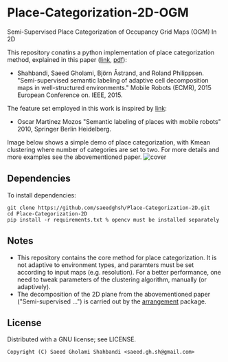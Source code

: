 Place-Categorization-2D-OGM
===========================
Semi-Supervised Place Categorization of Occupancy Grid Maps (OGM) In 2D

This repository conatins a python implementation of place categorization method, explained in this paper ([link](http://ieeexplore.ieee.org/document/7324207/), [pdf](http://www.diva-portal.org/smash/get/diva2:850141/FULLTEXT01.pdf)):
- Shahbandi, Saeed Gholami, Björn Åstrand, and Roland Philippsen. "Semi-supervised semantic labeling of adaptive cell decomposition maps in well-structured environments." Mobile Robots (ECMR), 2015 European Conference on. IEEE, 2015.  

The feature set employed in this work is inspired by [link](http://ieeexplore.ieee.org/document/1570363/):
- Oscar Martinez Mozos "Semantic labeling of places with mobile robots" 2010, Springer Berlin Heidelberg.
<!-- - Mozos, O. Martınez, Cyrill Stachniss, and Wolfram Burgard. "Supervised learning of places from range data using adaboost." Robotics and Automation, 2005. ICRA 2005. Proceedings of the 2005 IEEE International Conference on. IEEE, 2005. -->

Image below shows a simple demo of place categorization, with Kmean clustering where number of categories are set to two.
For more details and more examples see the abovementioned paper.
![cover](https://github.com/saeedghsh/Place-Categorization-2D/blob/master/docs/HIH.png)

Dependencies
-------------
To install dependencies:
```shell
git clone https://github.com/saeedghsh/Place-Categorization-2D.git
cd Place-Categorization-2D
pip install -r requirements.txt % opencv must be installed separately
```

Notes
-----
- This repository contains the core method for place categorization.
  It is not adaptive to environment types, and paramters must be set according to input maps (e.g. resolution).
  For a better performance, one need to tweak parameters of the clustering algorithm, manually (or adaptively).
- The decomposition of the 2D plane from the abovementioned paper ("Semi-supervised ...") is carried out by the [arrangement](https://github.com/saeedghsh/arrangement) package.


License
-------
Distributed with a GNU license; see LICENSE.
```
Copyright (C) Saeed Gholami Shahbandi <saeed.gh.sh@gmail.com>
```

<!-- Laundry List -->
<!-- ------------ -->
<!-- - [x] `feature_testing.py` -->
<!-- - numbers of gaps seems to be THE MOST RELEVANT AND DOMINANT features. the best result I get comes from that. -->
<!-- - The first 8 features also works, but very noisy and sensitive -->
<!-- - PCA stuff (x4) kinda works too, with different result. -->
<!-- - PCA stuff (x3) of resampled also works with defferent result. -->
<!--   resampled PCA stuff (x4) didn't work at all at first, -->
<!--   Turned out the zero value of PCA in resampled version makes huge values in ratio feature, which in turn screws the clustering. -->
<!-- - [ ] alternative to multiprocessing, compromised vectorization: -->
<!--   check the memory of the machine ([psutil](https://pypi.python.org/pypi/psutil)). -->
<!--   find the appropriate batch size for each method according to the memory available. -->
<!--   and then deploy each method in a batch, with determined size, in vectorized manner. -->

<!-- Paramters -->
<!-- --------- -->
<!-- Set the following parameters: -->
<!-- ```python -->
<!-- # raycasting -->
<!-- mpp = 0.02, # meter per pixel -->
<!-- range_meter   = 8, # meter -->
<!-- length_range  = 400, #range_meter_ / mpp_ -->
<!-- length_steps  = 400, #int(length_range_) -->
<!-- theta_range   = 2*np.pi, -->
<!-- theta_res     = 1/1, # step/degree -->
<!-- occupancy_thr = 210, -->

<!-- # feature extraction -->
<!-- gapThreshold  = [1.0] # in meter -->

<!-- # clustering -->
<!-- ``` -->

<!-- Scripts -->
<!-- ------- -->
<!-- - `raycast_demo.py`   -->
<!--   execute the following to see how raycasting works: -->
<!--   ```shell -->
<!--   python raycast_demo.py --image_name 'filename.ext' -->
<!--   ``` -->

<!-- - `raycast_map.py`   -->
<!--   Results are stored in a `.npy` file. -->
<!--   To load the results somewhere else: -->
<!--   ```python -->
<!--   raycasts = np.atleast_1d( np.load('filename') )[0] -->
<!--   ``` -->
<!--   Where `raycasts` is a a dictionary with `['config', 'open_cells', 'theta_vecs', 'range_vecs']` for keys. -->
<!--   `raycasts['config']` contains the raycasting configurations. -->
<!--   `raycasts['open_cells']` is a 2d array of open cell coordinates (`x,y`) in image frame. -->
<!--   For an `open_cell_idx`, the ray cast from that point is given by -->
<!-- 	  - `t = raycasts['theta_vecs']` -->
<!-- 	  - `r = raycasts['range_vecs'][open_cell_idx,:]` -->

<!-- - `raycast_map_batch.py`   -->
<!--   This was an attempt to vectorize the raycasting process. -->
<!--   I tried to raycast all points in open space at once. -->
<!--   It works, but it requires huge memory and hence becomes super slow as the open space grows. -->
<!--   I two examples, for ~1000 cells it tooks about 3 seconds and for ~2800 cells it took about a minute! -->

<!-- - `cluster_features.py`   -->
<!-- As the final stage of place categorization, this script loads features from file and performs clustering on them. -->

<!-- Vectorization with numpy and multi-processing -->
<!-- --------------------------------------------- -->
<!-- Both raycasting and feature extraction methods are implemented with numpy vectorization. -->
<!-- However, these methods demand a good deal of memory. -->
<!-- Thus, it is maed possible to execute these methods in a sequantial manner, with multiproccessing. -->
<!-- Raycasting is worse than feature extraction in terms of memory foot-print. -->
<!-- On laptop with 8Gb of RAM, I had to deployed the multiproccessing version of raycasting. -->
<!-- But the feature extraction did work with vectorization. -->
<!-- I suspect for big maps, even the feature extraction would run out memory and needs a batch version. -->
